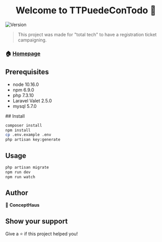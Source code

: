 <h1 align="center">Welcome to TTPuedeConTodo 👋</h1>
<p>
  <img alt="Version" src="https://img.shields.io/badge/version-2.0.0-blue.svg?cacheSeconds=2592000" />
</p>

> This project was made for "total tech" to have a registration ticket campaigning.

### 🏠 [Homepage](https://github.com/ConceptHaus/makken_totaltech)

## Prerequisites 

<ul>
  <li>
node 10.16.0
  </li>
 <li>
npm 6.9.0
  </li>
  <li>
php 7.3.10
  </li>
  <li>
Laravel Valet 2.5.0
  </li>
  <li>
mysql 5.7.0
  </li>
</ul>
## Install

```sh
composer install
npm install
cp .env.example .env
php artisan key:generate 
```

## Usage

```sh
php artisan migrate
npm run dev
npm run watch
```

## Author

👤 **ConceptHaus**


## Show your support

Give a ⭐️ if this project helped you!

